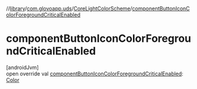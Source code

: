 //[library](../../../index.md)/[com.glovoapp.uds](../index.md)/[CoreLightColorScheme](index.md)/[componentButtonIconColorForegroundCriticalEnabled](component-button-icon-color-foreground-critical-enabled.md)

# componentButtonIconColorForegroundCriticalEnabled

[androidJvm]\
open override val [componentButtonIconColorForegroundCriticalEnabled](component-button-icon-color-foreground-critical-enabled.md): [Color](https://developer.android.com/reference/kotlin/androidx/compose/ui/graphics/Color.html)
